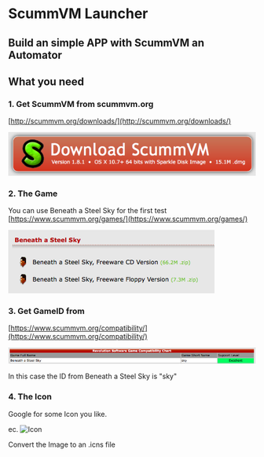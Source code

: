 # ScummVM Launcher
## Build an simple APP with ScummVM an Automator

## What you need

### 1. Get ScummVM from scummvm.org
[http://scummvm.org/downloads/](http://scummvm.org/downloads/)

![Download](https://github.com/n3PH1lim/SCUMM_Launcher_OSX/blob/master/images/get_scumm.png "Download")

### 2. The Game

You can use Beneath a Steel Sky for the first test
[https://www.scummvm.org/games/](https://www.scummvm.org/games/)

![Game Download](https://github.com/n3PH1lim/SCUMM_Launcher_OSX/blob/master/images/game_download.png)

### 3. Get GameID from
[https://www.scummvm.org/compatibility/](https://www.scummvm.org/compatibility/)

![GameID](https://github.com/n3PH1lim/SCUMM_Launcher_OSX/blob/master/images/gameid.png)

In this case the ID from Beneath a Steel Sky is "sky"

### 4. The Icon
Google for some Icon you like.


ec. ![Icon](http://www.macupdate.com/images/icons256/45614.png)

Convert the Image to an .icns file
